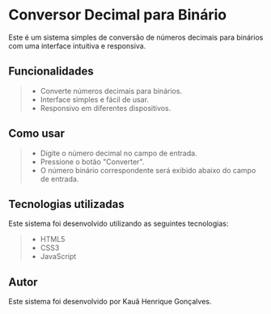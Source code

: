 # Conversor Decimal para Binário

Este é um sistema simples de conversão de números decimais para binários com uma interface intuitiva e responsiva.

## Funcionalidades
> - Converte números decimais para binários.
> - Interface simples e fácil de usar.
> - Responsivo em diferentes dispositivos.

## Como usar
> - Digite o número decimal no campo de entrada.
> - Pressione o botão "Converter".
> - O número binário correspondente será exibido abaixo do campo de entrada.

## Tecnologias utilizadas
Este sistema foi desenvolvido utilizando as seguintes tecnologias:

> - HTML5
> - CSS3
> - JavaScript

## Autor
Este sistema foi desenvolvido por Kauã Henrique Gonçalves.
